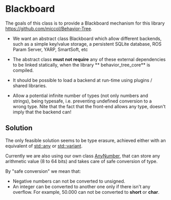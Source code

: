 # Blackboard

The goals of this class is to provide a Blackboard mechanism for this library https://github.com/miccol/Behavior-Tree.

- We want an abstract class Blackboard which allow different backends, such as a simple key/value storage, a persistent SQLite database, ROS Param Server, YARP, SmartSoft, etc

- The abstract class __must not require__ any of these external dependencies to be linked statically, when the library ** behavior_tree_core** is compiled.

- It should be possible to load a backend at run-time using plugins / shared libraries. 

- Allow a potential infinite number of types (not only numbers and strings), being typesafe, i.e. preventing undefined conversion to a wrong type. Nite that the fact that the front-end allows any type, doesn't imply that the backend can!

## Solution

The only feasible solution seems to be type erasure, achieved either with an equivalent of [std::any](http://en.cppreference.com/w/cpp/utility/any) or [std::variant](http://en.cppreference.com/w/cpp/utility/variant).

Currently we are also using our own class [AnyNumber](https://github.com/facontidavide/Blackboard/blob/master/varnumber.h#L11), that can store any arithmetic value (8 to 64 bits) and takes care of safe conversion of type.

By "safe conversion" we mean that:

- Negative numbers can not be converted to unsigned.
- An integer can be converted to another one only if there isn't any overflow. For example, 50.000 can not be converted to __short__ or __char__.


